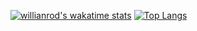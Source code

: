 [![willianrod's wakatime stats](https://github-readme-stats.vercel.app/api/wakatime?username=azizkandias01)](https://github.com/anuraghazra/github-readme-stats)
[![Top Langs](https://github-readme-stats.vercel.app/api/top-langs/?username=azizkandias01&hide=javascript,html)](https://github.com/anuraghazra/github-readme-stats)
<!--
**azizkandias01/azizkandias01** is a ✨ _special_ ✨ repository because its `README.md` (this file) appears on your GitHub profile.

Here are some ideas to get you started:

- 🔭 I’m currently working on ...
- 🌱 I’m currently learning ...
- 👯 I’m looking to collaborate on ...
- 🤔 I’m looking for help with ...
- 💬 Ask me about ...
- 📫 How to reach me: ...
- 😄 Pronouns: ...
- ⚡ Fun fact: ...
-->
